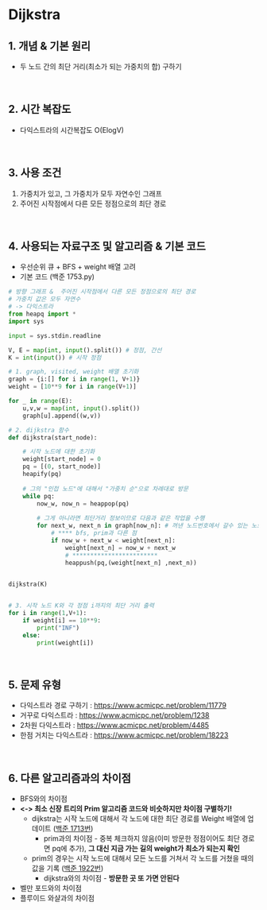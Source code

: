 # Dijkstra

## 1. 개념 & 기본 원리 

- 두 노드 간의 최단 거리(최소가 되는 가중치의 합) 구하기


<br>

## 2. 시간 복잡도 
- 다익스트라의 시간복잡도 O(ElogV)

<br>


## 3. 사용 조건
1. 가중치가 있고, 그 가중치가 모두 자연수인 그래프 
2. 주어진 시작점에서 다른 모든 정점으로의 최단 경로
   

<br>


## 4. 사용되는 자료구조 및 알고리즘  & 기본 코드
- 우선순위 큐 + BFS + weight 배열 고려
- 기본 코드 (백준 1753.py)

```python
# 방향 그래프 &  주어진 시작점에서 다른 모든 정점으로의 최단 경로 
# 가중치 값은 모두 자연수 
# -> 다익스트라 
from heapq import *
import sys 

input = sys.stdin.readline 

V, E = map(int, input().split()) # 정점, 간선
K = int(input()) # 시작 정점 

# 1. graph, visited, weight 배열 초기화 
graph = {i:[] for i in range(1, V+1)}
weight = [10**9 for i in range(V+1)]

for _ in range(E):
    u,v,w = map(int, input().split())
    graph[u].append((w,v))

# 2. dijkstra 함수 
def dijkstra(start_node):

    # 시작 노드에 대한 초기화 
    weight[start_node] = 0 
    pq = [(0, start_node)]
    heapify(pq)
    
    # 그의 "인접 노드"에 대해서 "가중치 순"으로 차례대로 방문  
    while pq:
        now_w, now_n = heappop(pq)
        
        # 그게 아니라면 최단거리 정보이므로 다음과 같은 작업을 수행
        for next_w, next_n in graph[now_n]: # 꺼낸 노드번호에서 갈수 있는 노드와 거리정보를 i를 통해 한개씩 접근
            # **** bfs, prim과 다른 점 
            if now_w + next_w < weight[next_n]:
                weight[next_n] = now_w + next_w
                # ************************
                heappush(pq,(weight[next_n] ,next_n))

        
dijkstra(K)


# 3. 시작 노드 K와 각 정점 i까지의 최단 거리 출력      
for i in range(1,V+1):
    if weight[i] == 10**9:
        print("INF")
    else:
        print(weight[i])

```


<br>

## 5. 문제 유형 
- 다익스트라 경로 구하기 : https://www.acmicpc.net/problem/11779
- 거꾸로 다익스트라 : https://www.acmicpc.net/problem/1238
- 2차원 다익스트라 : https://www.acmicpc.net/problem/4485
- 한점 거치는 다익스트라 : https://www.acmicpc.net/problem/18223


<br>

## 6. 다른 알고리즘과의 차이점 
- BFS와의 차이점 
- **<-> 최소 신장 트리의 Prim 알고리즘 코드와 비슷하지만 차이점 구별하기!**
  - dijkstra는 시작 노드에 대해서 각 노드에 대한 최단 경로를 Weight 배열에 업데이트 ([백준 1713번](https://github.com/AAISSJ/AlgorithmStudy/blob/main/2024/Data%20Structure/Tree%26Graph/Short%20Cut/Dijkstra/1753.py))
    -  prim과의 차이점 - 중복 체크하지 않음(이미 방문한 정점이어도 최단 경로면 pq에 추가), **그 대신 지금 가는 길의 weight가 최소가 되는지 확인** 
  - prim의 경우는 시작 노드에 대해서 모든 노드를 거쳐서 각 노드를 거쳤을 때의 값을 기록 ([백준 1922번](https://github.com/AAISSJ/AlgorithmStudy/blob/main/2024/Data%20Structure/Tree%26Graph/Minimum%20Spanning%20Tree/Prim/1922.py))
    - dijkstra와의 차이점 - **방문한 곳 또 가면 안된다**
- 벨만 포드와의 차이점
- 플루이드 와샬과의 차이점

  
